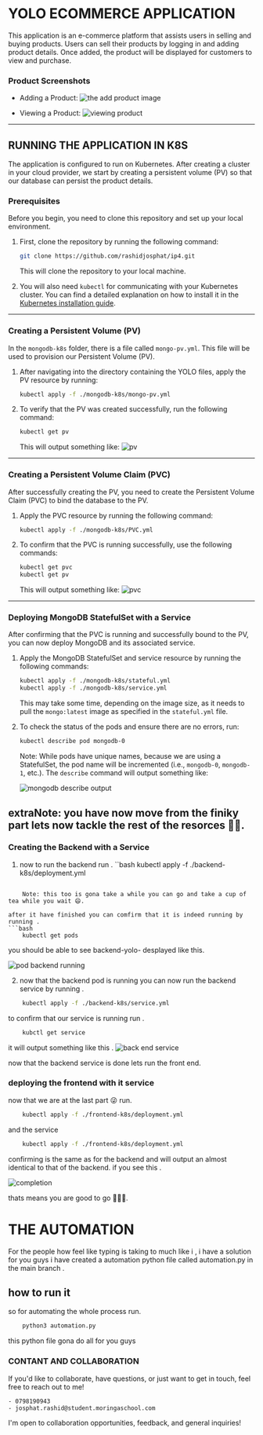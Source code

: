 # YOLO ECOMMERCE APPLICATION

This application is an e-commerce platform that assists users in selling and buying products. Users can sell their products by logging in and adding product details. Once added, the product will be displayed for customers to view and purchase.

### Product Screenshots
- Adding a Product:
  ![the add product image](./images/addProduct.png)
  
- Viewing a Product:
  ![viewing product](./images/product.png)

---

## RUNNING THE APPLICATION IN K8S

The application is configured to run on Kubernetes. After creating a cluster in your cloud provider, we start by creating a persistent volume (PV) so that our database can persist the product details.

### Prerequisites

Before you begin, you need to clone this repository and set up your local environment.

1. First, clone the repository by running the following command:

    ```bash
    git clone https://github.com/rashidjosphat/ip4.git
    ```

    This will clone the repository to your local machine.

2. You will also need `kubectl` for communicating with your Kubernetes cluster. You can find a detailed explanation on how to install it in the [Kubernetes installation guide](https://kubernetes.io/docs/tasks/tools/install-kubectl-windows/).

---

### Creating a Persistent Volume (PV)

In the `mongodb-k8s` folder, there is a file called `mongo-pv.yml`. This file will be used to provision our Persistent Volume (PV).

1. After navigating into the directory containing the YOLO files, apply the PV resource by running:

    ```bash
    kubectl apply -f ./mongodb-k8s/mongo-pv.yml
    ```

2. To verify that the PV was created successfully, run the following command:

    ```bash
    kubectl get pv
    ```

    This will output something like:
    ![pv](./images/pv.png)

---

### Creating a Persistent Volume Claim (PVC)

After successfully creating the PV, you need to create the Persistent Volume Claim (PVC) to bind the database to the PV.

1. Apply the PVC resource by running the following command:

    ```bash
    kubectl apply -f ./mongodb-k8s/PVC.yml
    ```

2. To confirm that the PVC is running successfully, use the following commands:

    ```bash
    kubectl get pvc
    kubectl get pv
    ```

    This will output something like:
    ![pvc](./images/pvc.png)

---

### Deploying MongoDB StatefulSet with a Service

After confirming that the PVC is running and successfully bound to the PV, you can now deploy MongoDB and its associated service.

1. Apply the MongoDB StatefulSet and service resource by running the following commands:

    ```bash
    kubectl apply -f ./mongodb-k8s/stateful.yml
    kubectl apply -f ./mongodb-k8s/service.yml
    ```

    This may take some time, depending on the image size, as it needs to pull the `mongo:latest` image as specified in the `stateful.yml` file.

2. To check the status of the pods and ensure there are no errors, run:

    ```bash
    kubectl describe pod mongodb-0
    ```

    Note: While pods have unique names, because we are using a StatefulSet, the pod name will be incremented (i.e., `mongodb-0`, `mongodb-1`, etc.). The `describe` command will output something like:

    ![mongodb describe output](./images/describe_mongodb.png)

extraNote: you have now move from the finiky part lets now tackle the rest of the resorces 🫣🥲.
---

### Creating the Backend with a Service
1. now to run the backend run .
``bash
    kubectl apply -f ./backend-k8s/deployment.yml
```

    Note: this too is gona take a while you can go and take a cup of tea while you wait 😄.

after it have finished you can comfirm that it is indeed running by running .
```bash
    kubectl get pods
```
you should be able to see backend-yolo-<podid> desplayed like this.


![pod backend running](./images/podbackend_run.png)

2. now that the backend pod is running you can now run the backend service by running .

```bash
    kubectl apply -f ./backend-k8s/service.yml
```
to confirm that our service is running run .

```bash
    kubctl get service
```
it will output something like this .
![back end service](./images/backend_service_run.png)

now that the backend service is done lets run the front end.

### deploying the frontend with it service
now that we are at the last part 😜 run.
```bash
    kubectl apply -f ./frontend-k8s/deployment.yml 
```

and the service 
```bash
    kubectl apply -f ./frontend-k8s/deployment.yml 
```
confirming is the same as for the backend and will output an almost identical to that of the backend.
if you see this .


![completion](./images/completion.png)

thats means you are good to go 🧑‍🦯‍➡️.

# THE AUTOMATION
For the people how feel like typing is taking to much like i , i have a solution for you guys i have created a automation 
python file called automation.py in the main branch .
## how to run it
so for automating the whole process run.
```bash
    python3 automation.py
```
this python file gona do all for you guys

### CONTANT AND COLLABORATION
If you'd like to collaborate, have questions, or just want to get in touch, feel free to reach out to me!

    - 0798190943
    - josphat.rashid@student.moringaschool.com

I'm open to collaboration opportunities, feedback, and general inquiries!